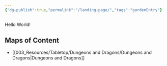 ```yaml
---
{"dg-publish":true,"permalink":"/landing-page/","tags":"gardenEntry"}
---
```


Hello World!

## Maps of Content

- [[003_Resources/Tabletop/Dungeons and Dragons/Dungeons and Dragons\|Dungeons and Dragons]]

